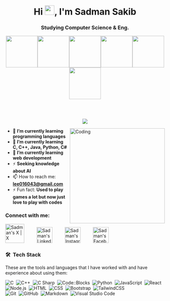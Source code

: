 <!-- ![Banner](https://res.cloudinary.com/superfolio/image/upload/v1620689979/68747470733a2f2f692e70696e696d672e636f6d2f6f726967696e616c732f63362f33332f63322f63363333633230656465383266306530636564376435373064626533613166332e676966_yjuh2s.gif) -->

<h1 align="center">Hi <img src="https://raw.githubusercontent.com/MartinHeinz/MartinHeinz/master/wave.gif" width="30px">, I'm Sadman Sakib</h1>
<h3 align="center">Studying Computer Science & Eng.</h3>

<p align="center">
  <img src="https://media3.giphy.com/media/ln7z2eWriiQAllfVcn/200w.webp" width="100"><img src="https://i.giphy.com/media/LMt9638dO8dftAjtco/200.webp" width="100"><img src="https://i.giphy.com/media/eNAsjO55tPbgaor7ma/200w.webp" width="100"><img src="https://media3.giphy.com/media/kdFc8fubgS31b8DsVu/giphy.webp" width="100"><img src="https://i.giphy.com/media/KzJkzjggfGN5Py6nkT/200.webp" width="100"><img src="https://i.giphy.com/media/IdyAQJVN2kVPNUrojM/200.webp" width="100">
</p>
<br>
<br>
<p align="center">
  <a href="https://github.com/DenverCoder1/readme-typing-svg"><img src="https://readme-typing-svg.herokuapp.com?lines=Engineering+Student;Problem+Solving;Communication;Innovation&center=true&width=500&height=50"></a>
</p>
<img align="right" alt="Coding" width="300" src="https://media.giphy.com/media/zOvBKUUEERdNm/giphy.gif"/>


- 🔭 **I’m currently learning programming languages**  
- 🌱 **I’m currently learning C, C++, Java, Python, C#**  
- 👯 **I’m currently learning web development**  
- ⚡ **Seeking knowledge about AI**  
- 📫 How to reach me: **lee016043@gmail.com**  
- ⚡ Fun fact: **Used to play games a lot but now just love to play with codes**



### Connect with me:

<!-- X (Twitter) -->
<a href="https://x.com/ShadmanxError" target="_blank" style="display:inline-block; margin-right: 35px;">
  <img alt="Sadman's X | X" width="60px" 
       src="https://media.tenor.com/vjLLkjTTPXQAAAAM/x-twitter.gif" />
</a>

<!-- LinkedIn -->
<a href="https://www.linkedin.com/in/a-h-m-imtiaj-950b66256" target="_blank" style="display:inline-block; margin-right: 35px;">
  <img alt="Sadman's LinkedIn" width="50px"
       src="https://cdn.dribbble.com/userupload/19914420/file/original-fa73e948d55a3424ad17c41c939c4059.gif" />
</a>

<!-- Instagram -->
<a href="https://www.instagram.com/6yugen_ophile9/" target="_blank" style="display:inline-block; margin-right: 35px;">
  <img alt="Sadman's Instagram" width="50px" 
       src="https://i.pinimg.com/originals/ea/89/45/ea8945b986e784d57c11ba50839b4f12.gif" />
</a>

<!-- Facebook -->
<a href="https://www.facebook.com/nevermind69way/" target="_blank" style="display:inline-block; margin-right: 35px;">
  <img alt="Sadman's Facebook" width="50px" 
       src="https://gifdb.com/images/high/facebook-3d-logo-animation-ubbut1zuh0c99byi.gif" />
</a>

<br/>

### 🛠 &nbsp;Tech Stack

These are the tools and languages that I have worked with and have experience about using them:

 ![C](https://img.shields.io/badge/-C-05122A?style=flat&logo=c)&nbsp;
  ![C++](https://img.shields.io/badge/-C++-05122A?style=flat&logo=cpp)&nbsp;
  ![C Sharp](https://img.shields.io/badge/-C%20Sharp-05122A?style=flat&logo=csharp)&nbsp;
  ![Code::Blocks](https://img.shields.io/badge/-Code::Blocks-05122A?style=flat&logo=codeblocks&logoColor=FE7A16)&nbsp;
  ![Python](https://img.shields.io/badge/-Python-05122A?style=flat&logo=python)&nbsp;
  ![JavaScript](https://img.shields.io/badge/-JavaScript-05122A?style=flat&logo=javascript)&nbsp;
  ![React](https://img.shields.io/badge/-React-05122A?style=flat&logo=react)&nbsp;
  ![Node.js](https://img.shields.io/badge/-Node.js-05122A?style=flat&logo=node.js)&nbsp;
  ![HTML](https://img.shields.io/badge/-HTML-05122A?style=flat&logo=html5)&nbsp;
  ![CSS](https://img.shields.io/badge/-CSS-05122A?style=flat&logo=css3&logoColor=1572B6)&nbsp;
  ![Bootstrap](https://img.shields.io/badge/-Bootstrap-05122A?style=flat&logo=bootstrap&logoColor=563D7C)&nbsp;
  ![TailwindCSS](https://img.shields.io/badge/-TailwindCSS-05122A?style=flat&logo=tailwindcss)&nbsp;  
  ![Git](https://img.shields.io/badge/-Git-05122A?style=flat&logo=git)&nbsp;
  ![GitHub](https://img.shields.io/badge/-GitHub-05122A?style=flat&logo=github)&nbsp;
  ![Markdown](https://img.shields.io/badge/-Markdown-05122A?style=flat&logo=markdown)&nbsp;
  ![Visual Studio Code](https://img.shields.io/badge/-Visual%20Studio%20Code-05122A?style=flat&logo=visual-studio-code&logoColor=007ACC)
<br />
